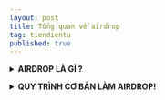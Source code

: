 ```yaml
---
layout: post
title: Tổng quan về airdrop
tag: tiendientu
published: true
---
```


<p>
<details><summary><b>AIRDROP LÀ GÌ ?</b></summary>
  <br>
Airdrop đơn giản là nếu mình có tương tác với một dự án, thì nó sẽ thưởng lại chúng ta.
Trong thế giới crypto này thì airdrop được dùng với mục đích quảng cáo dự án, càng nhiều người dùng dự án càng tốt. Đã từng nghe câu "no airdrop no community" ? Đúng rồi đó !

Airdrop có rất nhiều mảng, theo kinh nghiệm của mình thì:

- ***Testnet, raffle (xổ số):*** đa phần là free, nhưng phải làm nhiều nick mới có ăn.

- ***Retroactive:*** tin tưởng dự án, sử dụng dự án, tốn phí trước, và (có thể không) nhận reward sau.

- ***Node, mining:*** chạy node, đào coin, yêu cầu kiến thức và tài chính nhiều hơn.

Các dự án ngày càng gắt gao hơn trong việc lọc cheat, bắt sybil...Nên anh em hãy cân nhắc chọn mảng cho phù hợp và chơi:

- Làm testnet thì phải nhiều ví, bỏ tài nguyên ra để nuôi, tốn công làm, tránh bị bắt cheat (fake IP, fake login...)

- Làm retroactive ngoài các nguy cơ tránh sybil tránh cheat, còn thêm cái tốn tiền.

- Chạy node thì phải thuê VPS, server...Đào coin thì mua máy, tốn điện...Thậm chí chạy node dự án cho đã, tới khi air nó random air.

Tóm lại tất cả đều có rủi ro, airdrop vẫn là một loại hình đầu tư nên đương nhiên có rủi ro. Trong thị trường này những câu hỏi như "kèo đó thơm không ?", "làm bây giờ sau này được gì không ?"....sẽ không có ai dám trả lời cho bạn.

Đó là định kiến mà anh em phải hiểu rõ trước khi làm airdrop, hay đầu tư gì khác.

Kèo tỉ lệ phần trăm an toàn cao là retroactive, vì nó tốn phí, thanh lọc được user.

Ví dụ: kèo SPACE ID với vốn chỉ ~ 10$ 1 ví lại ăn lại 100$, Arbitrum tốn chắc 1-200$ fee nhưng lại ăn lại mấy ngàn đô...
Cũng có những kèo ngon đột xuất, Aptos mint có cái NFT testnet thôi mà húp 2-3k. Arkham ARKM chỉ đăng ký nó thôi cũng ~ 200$.
Hay mới đây Manta và Altlayer, Manta chỉ làm testnet thôi cũng húp 4-500$ (chưa tính làm retro mainnet), còn ALT thì làm free testnet Galxe húp ~ 500$ 1 ví.
Chưa kể những kèo nhỏ lẻ khác.

Anh em hỏi ngay thời điểm này còn kèo gì để làm ?

zkSync thì đã trễ, vị thế xấu. Layerzero, Starknet thì tin đồn ra air, snapshot đã có. Linea thì hụt LXP...

Scroll là một sự lựa chọn có vẻ ngon lành. Scroll là một layer 2, chỉ mới mainnet một thời gian ngắn.
Các kèo stake to earn theo trend ETH Dencun sắp tới như ALT, Eigen, Swell...
</details>
</p>
<p>
<details><summary><b>QUY TRÌNH CƠ BẢN LÀM AIRDROP!</b></summary>
<br>
1. Chuẩn bị

- PC, laptop ngon tí.

- Bộ tài khoản mạng xã hội: twitter, telegram, discord, facebook, github... Đăng ký bằng một email, số điện thoại duy nhất...để dễ đồng bộ.

- Cài ví MetaMask: các bước cài đặt rất dễ, chỉ chú ý phải lưu lại cụm 12 từ bí mật nhé, quên là thua.

- Đăng ký sàn giao dịch (CEX) => mua token làm phí => rút về ví để làm phí gas.
Mạng nào thì cần phí mạng đó... cái này thì khi lên bài kèo gì đó mình thường ghi chú đầy đủ.

Có nhiều sàn nhưng đa phần mình dùng các sàn sau:

- Binance: https://accounts.binance.com/vi/register?ref=UA34TN0X

- Bybit: https://www.bybitglobal.com/invite?ref=O1YBOZ

Vì sao phải dùng nhiều sàn, vì nhiều token sẽ list nhiều sàn khác nhau. Và dùng nhiều sàn để nạp rút cho nhiều ví, tránh dự án bắt cheat.

2. Sơ lược: về crypto - web3:

Ta có:

- CEX: là sàn tập trung, như Binance, Bybit...

- DEX: là sàn phi tập trung, nằm trên các chain (mạng) thuộc các layer (lớp 1, 2, 3) hiện đa phần là layer 1, 2...

Có các chain gì:

- Layer 1: Ethereum (ETH), Binance Smart Chain (BNB), Avalanche (AVAX), Aptos (APT)...

- Layer 2: Arbitrum (ARB - phí gas ETH), Optimism (OP - phí gas ETH), Zksync ( ??? - phí gas ETH)...

- Các mạng khác: Polygon (MATIC), Fantom (FTM)...

Trong mỗi chain lại có nhiều dự án con, gọi là Dapp, làm về nhiều mảng: swap, trade, lending, NFT, tùm lum tùm la chủ yếu vẽ game để chơi...

Thường các chain hay Dapp trước khi chạy chính thức đều cho làm testnet, chạy thử. Từ đây khái niệm làm testnet sinh ra. Testnet mội thời gian mới ra mainnet (chính thức bào tiền).

Muốn giao dịch onchain, bắt buộc phải tốn một khoản phí nhỏ, gọi là phí gas.
Layer 1 sẽ dùng token của nó làm phí gas, nên khi nó mainnet bắt buộc phải ra token. Mà thường thì khi ra token cũng là lúc nó airdrop cho testnet user.
Layer 2 được gọi là lớp mở rộng của Layer 1, dùng luôn token của mạng chính để làm gas, ví dụ ARB, OP. Nên khi nó mainnet nó không cần ra token làm gì, từ từ đã...

3. Từ đó suy ra quy trình săn retroactive:

- Layer 1:
+ Làm testnet
+ Ra mainnet (bắt buộc phải ra token) > airdrop cho user. Done !

- Layer 2:
+ Ra testnet hành con dân
+ Hành chán, ra mainnet bào phí con dân
+ Bào phí chán, canh thị trường đẹp, ra token => airdrop. Done !

Có thể thấy Arbitrum: ARB; Optimism: OP; Zksync: ???
Quy trình cơ bản trên áp dụng cho cả các Dapp, dự án nhỏ lẻ....
</details>
</p>
